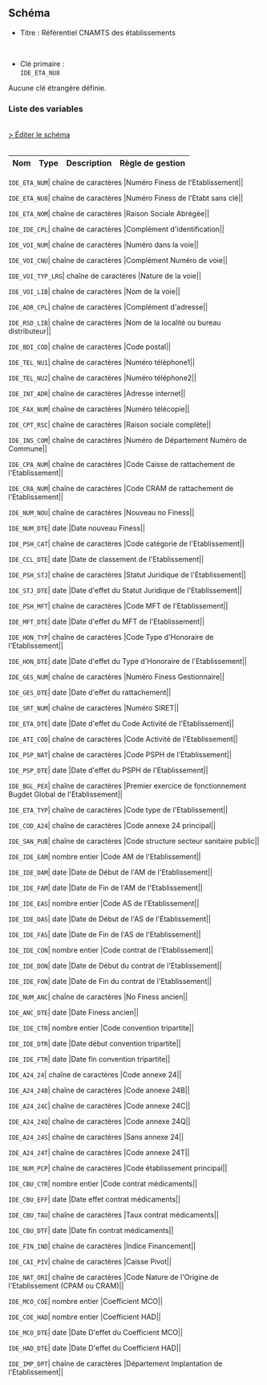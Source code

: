## Schéma


- Titre : Référentiel CNAMTS des établissements
<br />


- Clé primaire : <br />`IDE_ETA_NU8`<br />


Aucune clé étrangère définie.
 
### Liste des variables
<br />
<div>
    <a href="https://gitlab.com/healthdatahub/applications-du-hdh/schema-snds/-/tree/master/schemas/REFERENTIELS/BE_IDE_R.json"
       target="_blank" rel="noopener noreferrer">> Éditer le schéma</a>
</div>
<br />

Nom | Type | Description | Règle de gestion
-|-|-|-



`IDE_ETA_NUM`| chaîne de caractères |Numéro Finess de l'Etablissement||

`IDE_ETA_NU8`| chaîne de caractères |Numéro Finess de l'Etabt sans clé||

`IDE_ETA_NOM`| chaîne de caractères |Raison Sociale Abrégée||

`IDE_IDE_CPL`| chaîne de caractères |Complément d'identification||

`IDE_VOI_NUM`| chaîne de caractères |Numéro dans la voie||

`IDE_VOI_CNU`| chaîne de caractères |Complément Numéro de voie||

`IDE_VOI_TYP_LRG`| chaîne de caractères |Nature de la voie||

`IDE_VOI_LIB`| chaîne de caractères |Nom de la voie||

`IDE_ADR_CPL`| chaîne de caractères |Complément d'adresse||

`IDE_RSD_LIB`| chaîne de caractères |Nom de la localité ou bureau distributeur||

`IDE_BDI_COD`| chaîne de caractères |Code postal||

`IDE_TEL_NU1`| chaîne de caractères |Numéro téléphone1||

`IDE_TEL_NU2`| chaîne de caractères |Numéro téléphone2||

`IDE_INT_ADR`| chaîne de caractères |Adresse internet||

`IDE_FAX_NUM`| chaîne de caractères |Numéro télécopie||

`IDE_CPT_RSC`| chaîne de caractères |Raison sociale complète||

`IDE_INS_COM`| chaîne de caractères |Numéro de Département Numéro de Commune||

`IDE_CPA_NUM`| chaîne de caractères |Code Caisse de rattachement de l'Etablissement||

`IDE_CRA_NUM`| chaîne de caractères |Code CRAM de rattachement de l'Etablissement||

`IDE_NUM_NOU`| chaîne de caractères |Nouveau no Finess||

`IDE_NUM_DTE`| date |Date nouveau Finess||

`IDE_PSH_CAT`| chaîne de caractères |Code catégorie de l'Etablissement||

`IDE_CCL_DTE`| date |Date de classement de l'Etablissement||

`IDE_PSH_STJ`| chaîne de caractères |Statut Juridique de l'Etablissement||

`IDE_STJ_DTE`| date |Date d'effet du Statut Juridique de l'Etablissement||

`IDE_PSH_MFT`| chaîne de caractères |Code MFT de l'Etablissement||

`IDE_MFT_DTE`| date |Date d'effet du MFT de l'Etablissement||

`IDE_HON_TYP`| chaîne de caractères |Code Type d'Honoraire de l'Etablissement||

`IDE_HON_DTE`| date |Date d'effet du Type d'Honoraire de l'Etablissement||

`IDE_GES_NUM`| chaîne de caractères |Numéro Finess Gestionnaire||

`IDE_GES_DTE`| date |Date d'effet du rattachement||

`IDE_SRT_NUM`| chaîne de caractères |Numéro SIRET||

`IDE_ETA_DTE`| date |Date d'effet du Code Activité de l'Etablissement||

`IDE_ATI_COD`| chaîne de caractères |Code Activité de l'Etablissement||

`IDE_PSP_NAT`| chaîne de caractères |Code PSPH de l'Etablissement||

`IDE_PSP_DTE`| date |Date d'effet du PSPH de l'Etablissement||

`IDE_BGL_PEX`| chaîne de caractères |Premier exercice de fonctionnement Bugdet Global de l'Etablissement||

`IDE_ETA_TYP`| chaîne de caractères |Code type de l'Etablissement||

`IDE_COD_A24`| chaîne de caractères |Code annexe 24 principal||

`IDE_SAN_PUB`| chaîne de caractères |Code structure secteur sanitaire public||

`IDE_IDE_EAM`| nombre entier |Code AM de l'Etablissement||

`IDE_IDE_DAM`| date |Date de Début de l'AM de l'Etablissement||

`IDE_IDE_FAM`| date |Date de Fin de l'AM de l'Etablissement||

`IDE_IDE_EAS`| nombre entier |Code AS de l'Etablissement||

`IDE_IDE_DAS`| date |Date de Début de l'AS de l'Etablissement||

`IDE_IDE_FAS`| date |Date de Fin de l'AS de l'Etablissement||

`IDE_IDE_CON`| nombre entier |Code contrat de l'Etablissement||

`IDE_IDE_DON`| date |Date de Début du contrat de l'Etablissement||

`IDE_IDE_FON`| date |Date de Fin du contrat de l'Etablissement||

`IDE_NUM_ANC`| chaîne de caractères |No Finess ancien||

`IDE_ANC_DTE`| date |Date Finess ancien||

`IDE_IDE_CTR`| nombre entier |Code convention tripartite||

`IDE_IDE_DTR`| date |Date début convention tripartite||

`IDE_IDE_FTR`| date |Date fin convention tripartite||

`IDE_A24_24`| chaîne de caractères |Code annexe 24||

`IDE_A24_24B`| chaîne de caractères |Code annexe 24B||

`IDE_A24_24C`| chaîne de caractères |Code annexe 24C||

`IDE_A24_24Q`| chaîne de caractères |Code annexe 24Q||

`IDE_A24_24S`| chaîne de caractères |Sans annexe 24||

`IDE_A24_24T`| chaîne de caractères |Code annexe 24T||

`IDE_NUM_PCP`| chaîne de caractères |Code établissement principal||

`IDE_CBU_CTR`| nombre entier |Code contrat médicaments||

`IDE_CBU_EFF`| date |Date effet contrat médicaments||

`IDE_CBU_TAU`| chaîne de caractères |Taux contrat médicaments||

`IDE_CBU_DTF`| date |Date fin contrat médicaments||

`IDE_FIN_IND`| chaîne de caractères |Indice Financement||

`IDE_CAI_PIV`| chaîne de caractères |Caisse Pivot||

`IDE_NAT_ORI`| chaîne de caractères |Code Nature de l'Origine de l'Etablissement (CPAM ou CRAM)||

`IDE_MCO_COE`| nombre entier |Coefficient MCO||

`IDE_COE_HAD`| nombre entier |Coefficient HAD||

`IDE_MCO_DTE`| date |Date D'effet du Coefficient MCO||

`IDE_HAD_DTE`| date |Date D'effet du Coefficient HAD||

`IDE_IMP_DPT`| chaîne de caractères |Département Implantation de l'Etablissement||
